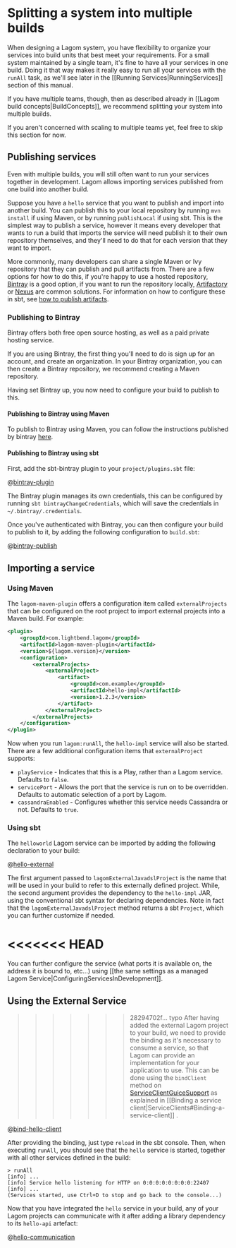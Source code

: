 # Splitting a system into multiple builds

When designing a Lagom system, you have flexibility to organize your services into build units that best meet your requirements. For a small system maintained by a single team, it's fine to have all your services in one build. Doing it that way makes it really easy to run all your services with the `runAll` task, as we'll see later in the [[Running Services|RunningServices]] section of this manual.

If you have multiple teams, though, then as described already in [[Lagom build concepts|BuildConcepts]], we recommend splitting your system into multiple builds.

If you aren't concerned with scaling to multiple teams yet, feel free to skip this section for now.

## Publishing services

Even with multiple builds, you will still often want to run your services together in development.  Lagom allows importing services published from one build into another build.

Suppose you have a `hello` service that you want to publish and import into another build.  You can publish this to your local repository by running `mvn install` if using Maven, or by running `publishLocal` if using sbt.  This is the simplest way to publish a service, however it means every developer that wants to run a build that imports the service will need publish it to their own repository themselves, and they'll need to do that for each version that they want to import.

More commonly, many developers can share a single Maven or Ivy repository that they can publish and pull artifacts from.  There are a few options for how to do this, if you're happy to use a hosted repository, [Bintray](https://bintray.com) is a good option, if you want to run the repository locally, [Artifactory](https://www.jfrog.com/open-source/) or [Nexus](https://www.sonatype.com/products-overview) are common solutions.  For information on how to configure these in sbt, see [how to publish artifacts](https://www.scala-sbt.org/1.x/docs/Publishing.html).

### Publishing to Bintray

Bintray offers both free open source hosting, as well as a paid private hosting service.

If you are using Bintray, the first thing you'll need to do is sign up for an account, and create an organization.  In your Bintray organization, you can then create a Bintray repository, we recommend creating a Maven repository.

Having set Bintray up, you now need to configure your build to publish to this.

#### Publishing to Bintray using Maven

To publish to Bintray using Maven, you can follow the instructions published by bintray [here](https://blog.bintray.com/2015/09/17/publishing-your-maven-project-to-bintray/).

#### Publishing to Bintray using sbt

First, add the sbt-bintray plugin to your `project/plugins.sbt` file:

@[bintray-plugin](code/multiple-builds.sbt)

The Bintray plugin manages its own credentials, this can be configured by running `sbt bintrayChangeCredentials`, which will save the credentials in `~/.bintray/.credentials`.

Once you've authenticated with Bintray, you can then configure your build to publish to it, by adding the following configuration to `build.sbt`:

@[bintray-publish](code/multiple-builds.sbt)

## Importing a service

### Using Maven

The `lagom-maven-plugin` offers a configuration item called `externalProjects` that can be configured on the root project to import external projects into a Maven build.  For example:

```xml
<plugin>
    <groupId>com.lightbend.lagom</groupId>
    <artifactId>lagom-maven-plugin</artifactId>
    <version>${lagom.version}</version>
    <configuration>
        <externalProjects>
            <externalProject>
                <artifact>
                    <groupId>com.example</groupId>
                    <artifactId>hello-impl</artifactId>
                    <version>1.2.3</version>
                </artifact>
            </externalProject>
        </externalProjects>
    </configuration>
</plugin>
```

Now when you run `lagom:runAll`, the `hello-impl` service will also be started.  There are a few additional configuration items that `externalProject` supports:

* `playService` - Indicates that this is a Play, rather than a Lagom service. Defaults to `false`.
* `servicePort` - Allows the port that the service is run on to be overridden. Defaults to automatic selection of a port by Lagom.
* `cassandraEnabled` - Configures whether this service needs Cassandra or not. Defaults to `true`.

### Using sbt

The `helloworld` Lagom service can be imported by adding the following declaration to your build:

@[hello-external](code/multiple-builds.sbt)

The first argument passed to `lagomExternalJavadslProject` is the name that will be used in your build to refer to this externally defined project. While, the second argument provides the dependency to the `hello-impl` JAR, using the conventional sbt syntax for declaring dependencies. Note in fact that the `lagomExternalJavadslProject` method returns a sbt `Project`, which you can further customize if needed.

<<<<<<< HEAD
=======
You can further configure the service (what ports it is available on, the address it is bound to, etc...) using [[the same settings as a managed Lagom Service|ConfiguringServicesInDevelopment]].

## Using the External Service

>>>>>>> 28294702f... typo
After having added the external Lagom project to your build, we need to provide the binding as it's necessary to consume a service, so that Lagom can provide an implementation for your application to use.  This can be done using the `bindClient` method on [ServiceClientGuiceSupport](api/index.html?com/lightbend/lagom/javadsl/client/ServiceClientGuiceSupport.html) as explained in [[Binding a service client|ServiceClients#Binding-a-service-client]] .

@[bind-hello-client](../services/code/docs/services/client/Module.java)

After providing the binding, just type `reload` in the sbt console. Then, when executing `runAll`, you should see that the `hello` service is started, together with all other services defined in the build:


```console
> runAll
[info] ...
[info] Service hello listening for HTTP on 0:0:0:0:0:0:0:0:22407
[info] ...
(Services started, use Ctrl+D to stop and go back to the console...)
```

Now that you have integrated the `hello` service in your build, any of your Lagom projects can communicate with it after adding a library dependency to its `hello-api` artefact:

@[hello-communication](code/multiple-builds.sbt)
